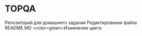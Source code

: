 # TOPQA
Репозиторий для домашнего задания
Редактирование файла README.MD
<color=green>Изменение цвета</color>
